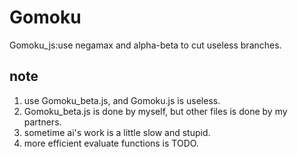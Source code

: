 # Gomoku
Gomoku_js:use negamax and alpha-beta to cut useless branches.
## note
1. use Gomoku_beta.js, and Gomoku.js is useless.
2. Gomoku_beta.js is done by myself, but other files is done by my partners.
3. sometime ai's work is a little slow and stupid.
4. more efficient evaluate functions is TODO.
